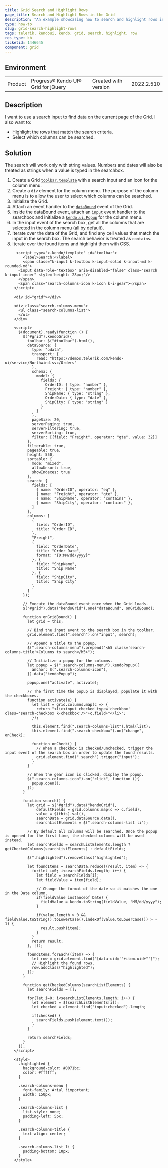 ```yaml
---
title: Grid Search and Highlight Rows
page_title: Search and Highlight Rows in the Grid
description: "An example showcasing how to search and highlight rows in the Kendo UI Grid."
type: how-to
slug: grid-search-highlight-rows
tags: telerik, kendoui, kendo, grid, search, highlight, row
res_type: kb
ticketid: 1446645
component: grid
---
```


## Environment

<table>
 <tr>
  <td>Product</td>
  <td>Progress® Kendo UI® Grid for jQuery</td>
  <td>Created with version</td>
  <td>2022.2.510</td>
 </tr>
</table>

## Description

I want to use a search input to find data on the current page of the Grid. I also want to:
 * Highlight the rows that match the search criteria.
 * Select which columns can be searched.

## Solution

The search will work only with string values. Numbers and dates will also be treated as strings when a value is typed in the searchbox.

1. Create a Grid [`toolbar.template`](/api/javascript/ui/grid/configuration/toolbar.template) with a search input and an icon for the column menu.
1. Create a `div` element for the column menu. The purpose of the column menu is to allow the user to select which columns can be searched.
1. Initialize the Grid.
1. Attach an event handler to the [`dataBound`](/api/javascript/ui/grid/events/databound) event of the Grid.
1. Inside the dataBound event, attach an [`input`](https://developer.mozilla.org/en-US/docs/Web/API/HTMLElement/input_event) event handler to the searchbox and initialize a [`kendo.ui.Popup`](/api/javascript/ui/popup) for the column menu.
1. In the input event of the search box, get all the columns that are selected in the column menu (all by default).
1. Iterate over the data of the Grid, and find any cell values that match the input in the search box. The search behavior is treated as `contains`.
1. Iterate over the found items and highlight them with CSS.

```dojo
     <script type='x-kendo/template' id='toolbar'>
    	<label>Search:</label>
    	<span class="k-input k-textbox k-input-solid k-input-md k-rounded-md">
      <input data-role="textbox" aria-disabled="false" class="search k-input-inner" style='height: 28px;'/>
      </span>
      <span class="search-columns-icon k-icon k-i-gear"></span>
    </script>

    <div id="grid"></div>

    <div class="search-columns-menu">
      <ul class="search-columns-list">
      </ul>
    </div>

    <script>
      $(document).ready(function () {
        $("#grid").kendoGrid({
          toolbar: $("#toolbar").html(),
          dataSource: {
            type: "odata",
            transport: {
              read: "https://demos.telerik.com/kendo-ui/service/Northwind.svc/Orders"
            },
            schema: {
              model: {
                fields: {
                  OrderID: { type: "number" },
                  Freight: { type: "number" },
                  ShipName: { type: "string" },
                  OrderDate: { type: "date" },
                  ShipCity: { type: "string" }
                }
              }
            },
            pageSize: 20,
            serverPaging: true,
            serverFiltering: true,
            serverSorting: true,
            filter: [{field: "Freight", operator: "gte", value: 32}]
          },
          filterable: true,
          pageable: true,
          height: 550,
          sortable: {
            mode: "mixed",
            allowUnsort: true,
            showIndexes: true
          },
          search: {
            fields: [
              { name: "OrderID", operator: "eq" },
              { name: "Freight", operator: "gte" },
              { name: "ShipName", operator: "contains" },
              { name: "ShipCity", operator: "contains" },
            ]
          },
          columns: [
            {
              field: "OrderID",
              title: "Order ID",
            },
            "Freight",
            {
              field: "OrderDate",
              title: "Order Date",
              format: "{0:MM/dd/yyyy}"
            }, {
              field: "ShipName",
              title: "Ship Name"
            }, {
              field: "ShipCity",
              title: "Ship City"
            }
          ]
        });

        // Execute the dataBound event once when the Grid loads.
        $("#grid").data("kendoGrid").one("dataBound", onGridBound);

        function onGridBound() {
          let grid = this;

          // Bind the input event to the search box in the toolbar.
          grid.element.find(".search").on("input", search);
          
          // Append a title to the popup.
          $(".search-columns-menu").prepend("<h5 class='search-columns-title'>Columns to search</h5>");
          
          // Initialize a popup for the columns.
          let popup = $(".search-columns-menu").kendoPopup({
            anchor: $(".search-columns-icon"),
          }).data("kendoPopup");

          popup.one("activate", activate);

          // The first time the popup is displayed, populate it with the checkboxes.
          function activate(e) {
            let list = grid.columns.map(c => {
              return "<li><input checked type='checkbox' class='search-checkbox k-checkbox'/>"+c.field+"</li>";
            });

            this.element.find(".search-columns-list").html(list);
            this.element.find(".search-checkbox").on("change", onCheck);
            
            function onCheck() {
              // When a checkbox is checked/unchecked, trigger the input event of the search box in order to update the found results.
              grid.element.find(".search").trigger("input");
            }
          }

          // When the gear icon is clicked, display the popup.
          $(".search-columns-icon").on("click", function (){
            popup.open();
          });
        }

        function search() {
          let grid = $("#grid").data("kendoGrid"),
              defaultFields = grid.columns.map(c => c.field),
              value = $(this).val(),
              searchData = grid.dataSource.data(),
              searchListElements = $(".search-columns-list li");

          // By default all columns will be searched. Once the popup is opened for the first time, the checked columns will be used instead.
          let searchFields = searchListElements.length ? getCheckedColumns(searchListElements) : defaultFields;

          $(".highlighted").removeClass("highlighted");

          let foundItems = searchData.reduce((result, item) => {
            for(let i=0; i<searchFields.length; i++) {
              let field = searchFields[i];
              let fieldValue = item[field];

              // Change the format of the date so it matches the one in the Date column.
              if(fieldValue instanceof Date) {
                fieldValue = kendo.toString(fieldValue, "MM/dd/yyyy");
              }

              if(value.length > 0 && fieldValue.toString().toLowerCase().indexOf(value.toLowerCase()) > - 1) {
                result.push(item);
              }
            }
            return result;
          }, []);

          foundItems.forEach((item) => {
            let row = grid.element.find("[data-uid='"+item.uid+"']");
            // Highlight the found rows.
            row.addClass("highlighted");
          });
        }

        function getCheckedColumns(searchListElements) {
          let searchFields = [];

          for(let i=0; i<searchListElements.length; i++) {
            let element = $(searchListElements[i]);
            let checked = element.find("input:checked").length;

            if(checked) {
              searchFields.push(element.text()); 
            }
          }

          return searchFields;
        }
      });
    </script>

    <style>
      .highlighted {
        background-color: #0071bc;
        color: #ffffff;
      }

      .search-columns-menu {
        font-family: Arial !important;
        width: 150px;
      }

      .search-columns-list {
        list-style: none;
        padding-left: 5px;
      }

      .search-columns-title {
        text-align: center;
      }

      .search-columns-list li {
        padding-bottom: 10px;
      }
    </style>
```